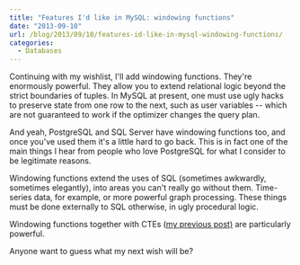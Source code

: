 ```yaml
---
title: "Features I'd like in MySQL: windowing functions"
date: "2013-09-10"
url: /blog/2013/09/10/features-id-like-in-mysql-windowing-functions/
categories:
  - Databases
---
```


Continuing with my wishlist, I'll add windowing functions. They're enormously powerful. They allow you to extend relational logic beyond the strict boundaries of tuples. In MySQL at present, one must use ugly hacks to preserve state from one row to the next, such as user variables -- which are not guaranteed to work if the optimizer changes the query plan. 

And yeah, PostgreSQL and SQL Server have windowing functions too, and once you've used them it's a little hard to go back. This is in fact one of the main things I hear from people who love PostgreSQL for what I consider to be legitimate reasons. 

Windowing functions extend the uses of SQL (sometimes awkwardly, sometimes elegantly), into areas you can't really go without them. Time-series data, for example, or more powerful graph processing. These things must be done externally to SQL otherwise, in ugly procedural logic. 

Windowing functions together with CTEs ([my previous post)][1] are particularly powerful. 

Anyone want to guess what my next wish will be?



 [1]: http://www.xaprb.com/blog/2013/09/09/features-id-like-to-see-in-mysql-ctes/ "Features I’d like to see in MySQL: CTEs"


